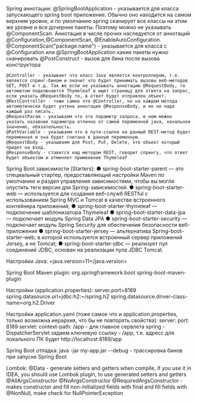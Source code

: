 Spring аннотации: 
	@SpringBootApplication - указывается для класса запускающего spring boot приложение. Обычно оно находится на самом верхнем уровне, и по умолчанию spring сканирует все классы на этом же уровне и все дочерние пакеты. Поэтому можно не указывать @ComponentScan. Аннотация в числе прочих наследуется от аннотаций @Configuration,@ComponentScan, @EnableAutoConfiguration.
	@ComponentScan("package.name") - указывается для класса с @Configuration или @SpringBootApplication какие пакеты нужно сканировать
	@PostConstruct - вызов для бина после вызова конструктора
	
	
	@Controller - указывает что класс Java является контроллером, т.е. является спринг-бином и значит что будет принимать вызовы веб-методов GET, POST и т.д. Так же если не указывать аннотацию @RequestBody, то автоматом подключается Thymeleaf и ищет страницу для ответа на запрос, если указать @RequestBody то, в ответ будет отправлен объект.
	@RestController - тоже самое что @Controller, но на каждом метода автоматически будет учтена аннотация @ResponseBody, и ее не надо каждый раз писать.
	@RequestParam - указываем что это параметр запроса, в нем можно указать назавние параметра отлично от самой переменной java, начальное значение, обязательность.
	@PathVariable - указываем что в пути-ссылке на данный REST-метод будет переменная и она будет считана в данную переменную.
	@RequestBody - указываем для Post, Put, Delete, это объект который придет на вход.
	@ResponseBody - ставится над методом REST, говорит спрингу, что ответ будет объектом и отменяет применение Thymeleaf
	
Spring Boot зависимости (Starters):	
	● spring-boot-starter-parent — это специальный стартер, предоставляющий настройки Maven по умолчанию и раздел управления зависимостями, чтобы вы могли опустить теги версии для Spring-зависимостей.
	● spring-boot-starter-web — используется для создания веб-служб RESTful с использованием Spring MVC и Tomcat в качестве встроенного контейнера приложений;
	● spring-boot-starter-thymeleaf — подключение шаблонизатора Thymeleaf
	● spring-boot-starter-data-jpa — подключает модуль Spring Data JPA
	● spring-boot-starter-security — подключает модуль Spring Security для обеспечения безопасности веб-приложения
	● spring-boot-starter-jersey — альтернатива Spring-boot-starter-web, в которой используется встроенный сервер приложений Jersey, а не Tomcat;
	● spring-boot-starter-jdbc — реализует пул соединений JDBC, основан на реализации пула JDBC Tomcat.

Настройки Java:
	<properties>
		<java.version>11</java.version>
	</properties>
	
Spring Boot Maven plugin:
	<build>
		<plugins>
			<plugin>
				<groupId>org.springframework.boot</groupId>
				<artifactId>spring-boot-maven-plugin</artifactId>
			</plugin>
		</plugins>
	</build>


Настройки (application.properties):
	server.port=8189
	spring.datasource.url=jdbc:h2:~/spring.h2
	spring.datasource.driver-class-name=org.h2.Driver

Настройки application.yaml (тоже самое что и application.properties, только возможна иерархия, что бы не повторять свойства):
	server:
		port: 8189
		servlet:
		  context-path: /app - для главное сервлета spring - DispatcherServlet задаем ключевую ссылку - /app, т.е. адресс для локального ПК будет http://localhost:8189/app
		  
Spring Boot отладка:
	java -jar my-app.jar --debug - трассировка бинов при запуске Spring Boot
		  
Lombok:
	@Data - generate setters and getters when compile, if you use it in IDEA, you should use Lombok plugin, to use generated setters and getters
	@AllArgsConstructor
	@NoArgsConstructor
	@RequiredArgsConstructor - makes constructor and fill non-initialized fields with final and fill fields with @NonNull, make check for NullPointerException